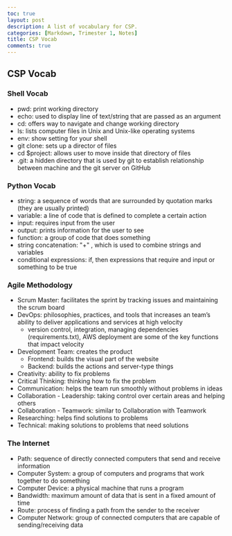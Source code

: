 ```yaml
---
toc: true
layout: post
description: A list of vocabulary for CSP.
categories: [Markdown, Trimester 1, Notes]
title: CSP Vocab
comments: true
---
```


## CSP Vocab

### Shell Vocab
- pwd: print working directory
- echo: used to display line of text/string that are passed as an argument
- cd: offers way to navigate and change working directory
- ls: lists computer files in Unix and Unix-like operating systems
- env: show setting for your shell
- git clone: sets up a director of files
- cd $project: allows user to move inside that directory of files
- .git: a hidden directory that is used by git to establish relationship between machine and the git server on GitHub

### Python Vocab
- string: a sequence of words that are surrounded by quotation marks (they are usually printed)
- variable: a line of code that is defined to complete a certain action
- input: requires input from the user
- output: prints information for the user to see
- function: a group of code that does something
- string concatenation: "+" , which is used to combine strings and variables
- conditional expressions: if, then expressions that require and input or something to be true

### Agile Methodology
- Scrum Master: facilitates the sprint by tracking issues and maintaining the scrum board
- DevOps: philosophies, practices, and tools that increases an team’s ability to deliver applications and services at high velocity
  - version control, integration, managing dependencies (requirements.txt), AWS deployment are some of the key functions that impact velocity
- Development Team: creates the product
  - Frontend: builds the visual part of the website
  - Backend: builds the actions and server-type things
- Creativity: ability to fix problems
- Critical Thinking: thinking how to fix the problem
- Communication: helps the team run smoothly without problems in ideas
- Collaboration - Leadership: taking control over certain areas and helping others
- Collaboration - Teamwork: similar to Collaboration with Teamwork
- Researching: helps find solutions to problems
- Technical: making solutions to problems that need solutions

### The Internet
- Path: sequence of directly connected computers that send and receive information
- Computer System: a group of computers and programs that work together to do something
- Computer Device: a physical machine that runs a program
- Bandwidth: maximum amount of data that is sent in a fixed amount of time
- Route: process of finding a path from the sender to the receiver
- Computer Network: group of connected computers that are capable of sending/receiving data